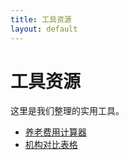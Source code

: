```yaml
---
title: 工具资源
layout: default
---
```


# 工具资源

这里是我们整理的实用工具。

- [养老费用计算器](/tools/cost-calculator)
- [机构对比表格](/tools/comparison-table)
